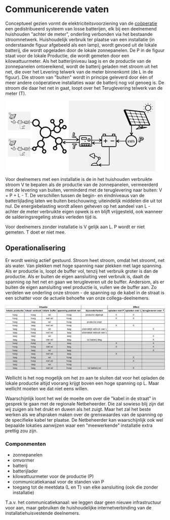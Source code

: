 # Communicerende vaten

Conceptueel gezien vormt de elektriciteitsvoorziening van de [coöperatie](README.md) een gedistribueerd systeem van losse batterijen, elk bij een deelnemend huishouden "achter de meter", onderling verbonden via het bestaande stroomnetwerk. Huishoudelijk verbruik ter plaatse van een installatie (in onderstaande figuur afgebeeld als een lamp), wordt gevoed uit de lokale batterij, die wordt opgeladen door de lokale zonnepanelen. De P in de figuur staat voor de lokale Productie, die wordt gemeten door een kilowattuurmeter. Als het batterijniveau laag is en de productie van de zonnepanelen ontoereikend, wordt de batterij geladen met stroom uit het net, die over het Levering telwerk van de meter binnenkomt (de L in de figuur). Die stroom van "buiten" wordt in principe geleverd door één of meer andere coöperatieve installaties waar de batterij nog vol genoeg is. De stroom die daar het net in gaat, loopt over het Teruglevering telwerk van de meter (T).

![installaties](installaties.png "installaties")

Voor deelnemers met een installatie is de in het huishouden verbruikte stroom V te bepalen als de productie van de zonnepanelen, vermeerderd met de levering van buiten, verminderd met de teruglevering naar buiten: V = P + L - T. De verschillen tussen de begin- en eindniveaus van de batterlijlading laten we buiten beschouwing; uiteindelijk middelen die uit tot nul.
De energiebelasting wordt alleen geheven op het aandeel van L - achter de meter verbruikte eigen opwek is en blijft vrijgesteld, ook wanneer de salderingsregeling straks verleden tijd is.

Voor deelnemers zonder installatie is V gelijk aan L. P wordt er niet gemeten. T doet er niet mee.

## Operationalisering
Er wordt weinig actief gestuurd. Stroom heet stroom, omdat het stroomt, net als water. Van plekken met hoge spanning naar plekken met lage spanning. Als er productie is, loopt de buffer vol, tenzij het verbruik groter is dan de productie. Als er buiten de eigen aansluiting veel verbruik is, daalt de spanning op het net en gaan we terugleveren uit de buffer. Andersom, als er buiten de eigen aansluiting veel productie is, vullen we de buffer aan. Zo verdelen we onderling onze stroom - de spanning op de kabel in de straat is een schatter voor de actuele behoefte van onze collega-deelnemers.

![cases](cases.png "cases")

Wellicht is het nog mogelijk om het zo aan te sluiten dat voor het opladen de lokale productie altijd voorang krijgt boven een hoge spanning op L. Maar wellicht moeten we dat niet eens willen.

Waarschijnlijk loont het wel de moeite om over die "kabel in de straat" in gesprek te gaan met de regionale Netbeheerder. Die zal sowieso blij zijn dat wij zuigen als het drukt en duwen als het zuigt. Maar het zal het beste werken als we afspraken maken over de grenswaardes van de spanning op de specifieke kabel ter plaatse. De Netbeheerder kan waarschijnlijk ook wel bepaalde lokaties aanwijzen waar een "meewerkende" installatie extra prettig zou zijn.

### Componmenten
- zonnepanelen
- omvormer
- batterij
- batterijlader
- kilowattuurmeter voor de productie (P)
- communicatiekanaal voor de standen van P
- toegang tot de meetdata (L en T) van elke aansluiting (ook die zonder installatie)

T.a.v. het communicatiekanaal: we leggen daar geen nieuwe infrastructuur voor aan, maar gebruiken de huishoudelijke internetverbinding van de installatiehuisvestende deelnemers. 

